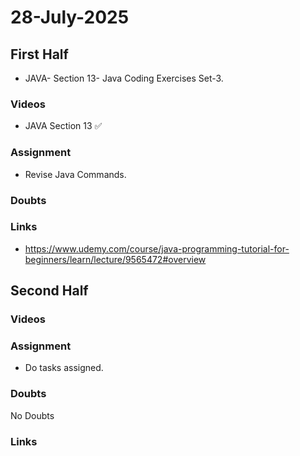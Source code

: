 # 28-July-2025

## First Half

- JAVA- Section 13- Java Coding Exercises Set-3. 

### Videos

- JAVA Section 13 ✅

### Assignment

- Revise Java Commands.

### Doubts

### Links

- https://www.udemy.com/course/java-programming-tutorial-for-beginners/learn/lecture/9565472#overview

## Second Half


### Videos


### Assignment

- Do tasks assigned.

### Doubts

No Doubts

### Links
